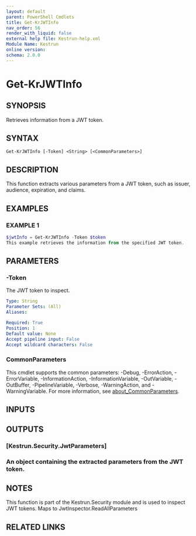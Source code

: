 ```yaml
---
layout: default
parent: PowerShell Cmdlets
title: Get-KrJWTInfo
nav_order: 56
render_with_liquid: false
external help file: Kestrun-help.xml
Module Name: Kestrun
online version:
schema: 2.0.0
---
```


# Get-KrJWTInfo

## SYNOPSIS
Retrieves information from a JWT token.

## SYNTAX

```
Get-KrJWTInfo [-Token] <String> [<CommonParameters>]
```

## DESCRIPTION
This function extracts various parameters from a JWT token, such as issuer, audience, expiration, and claims.

## EXAMPLES

### EXAMPLE 1
```powershell
$jwtInfo = Get-KrJWTInfo -Token $token
This example retrieves the information from the specified JWT token.
```

## PARAMETERS

### -Token
The JWT token to inspect.

```yaml
Type: String
Parameter Sets: (All)
Aliases:

Required: True
Position: 1
Default value: None
Accept pipeline input: False
Accept wildcard characters: False
```

### CommonParameters
This cmdlet supports the common parameters: -Debug, -ErrorAction, -ErrorVariable, -InformationAction, -InformationVariable, -OutVariable, -OutBuffer, -PipelineVariable, -Verbose, -WarningAction, and -WarningVariable. For more information, see [about_CommonParameters](http://go.microsoft.com/fwlink/?LinkID=113216).

## INPUTS

## OUTPUTS

### [Kestrun.Security.JwtParameters]
### An object containing the extracted parameters from the JWT token.
## NOTES
This function is part of the Kestrun.Security module and is used to inspect JWT tokens.
Maps to JwtInspector.ReadAllParameters

## RELATED LINKS
